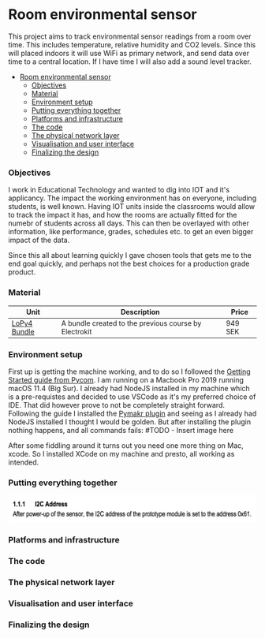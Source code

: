 # Room environmental sensor

This project aims to track environmental sensor readings from a room over time. This includes temperature, relative humidity and CO2 levels. Since this will placed indoors it will use WiFi as primary network, and send data over time to a central location.
If I have time I will also add a sound level tracker.

- [Room environmental sensor](#room-environmental-sensor)
    - [Objectives](#objectives)
    - [Material](#material)
    - [Environment setup](#environment-setup)
    - [Putting everything together](#putting-everything-together)
    - [Platforms and infrastructure](#platforms-and-infrastructure)
    - [The code](#the-code)
    - [The physical network layer](#the-physical-network-layer)
    - [Visualisation and user interface](#visualisation-and-user-interface)
    - [Finalizing the design](#finalizing-the-design)

### Objectives

I work in Educational Technology and wanted to dig into IOT and it's applicancy. The impact the working environment has on everyone, including students, is well known. Having IOT units inside the classrooms would allow to track the impact it has, and how the rooms are actually fitted for the numebr of students across all days. This can then be overlayed with other information, like performance, grades, schedules etc. to get an even bigger impact of the data.

Since this all about learning quickly I gave chosen tools that gets me to the end goal quickly, and perhaps not the best choices for a production grade product.

### Material

| Unit | Description | Price|
|------|-------------|------|
| [LoPy4 Bundle](https://www.electrokit.com/produkt/lnu-1dt305-tillampad-iot-lopy4-and-sensors-bundle/) | A bundle created to the previous course by Electrokit | 949 SEK |



### Environment setup

First up is getting the machine working, and to do so I followed the [Getting Started guide from Pycom](https://docs.pycom.io/gettingstarted/). I am running on a Macbook Pro 2019 running macOS 11.4 (Big Sur). I already had NodeJS installed in my machine which is a pre-requistes and decided to use VSCode as it's my preferred choice of IDE. That did however prove to not be completely straight forward. Following the guide I installed the [Pymakr plugin](https://marketplace.visualstudio.com/items?itemName=pycom.Pymakr) and seeing as I already had NodeJS installed I thought I would be golden. But after installing the plugin nothing happens, and all commands fails:
#TODO - Insert image here

After some fiddling around it turns out you need one more thing on Mac, xcode. So I installed XCode on my machine and presto, all working as intended.

### Putting everything together

![Screenshot of PDF claiming I2C adress to be 0x61](assets/screenshot_i2c_adr.png)

### Platforms and infrastructure
### The code
### The physical network layer
### Visualisation and user interface
### Finalizing the design
